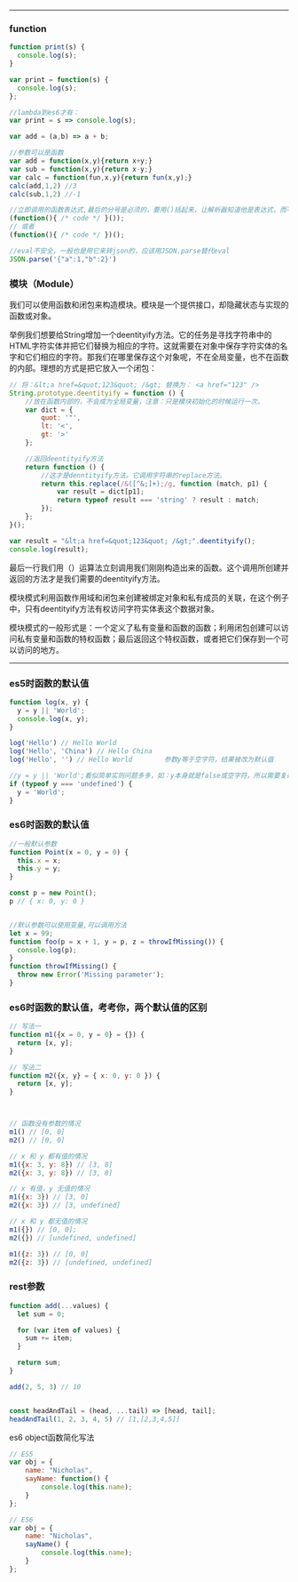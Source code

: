 --------------------------------------------------------
### function


```javascript
function print(s) {
  console.log(s);
}

var print = function(s) {
  console.log(s);
};

//lambda到es6才有：
var print = s => console.log(s);

var add = (a,b) => a + b;

//参数可以是函数
var add = function(x,y){return x+y;}
var sub = function(x,y){return x-y;}
var calc = function(fun,x,y){return fun(x,y);}
calc(add,1,2) //3
calc(sub,1,2) //-1

//立即调用的函数表达式,最后的分号是必须的，要用()括起来，让解析器知道他是表达式，而不是函数
(function(){ /* code */ }());
// 或者
(function(){ /* code */ })();

//eval不安全，一般也是用它来转json的，应该用JSON.parse替代eval
JSON.parse('{"a":1,"b":2}')

```


### 模块（Module）
我们可以使用函数和闭包来构造模块。模块是一个提供接口，却隐藏状态与实现的函数或对象。

举例我们想要给String增加一个deentityify方法。它的任务是寻找字符串中的HTML字符实体并把它们替换为相应的字符。这就需要在对象中保存字符实体的名字和它们相应的字符。那我们在哪里保存这个对象呢，不在全局变量，也不在函数的内部。理想的方式是把它放入一个闭包：
```javascript
// 将：&lt;a href=&quot;123&quot; /&gt; 替换为： <a href="123" />
String.prototype.deentityify = function () {
    //放在函数内部的，不会成为全局变量，注意：只是模块初始化的时候运行一次。
    var dict = {
        quot: '"',
        lt: '<',
        gt: '>'
    };

    //返回deentityify方法
    return function () {
        //这才是denntityify方法。它调用字符串的replace方法。
        return this.replace(/&([^&;]+);/g, function (match, p1) {
            var result = dict[p1];
            return typeof result === 'string' ? result : match;
        });
    };
}();

var result = "&lt;a href=&quot;123&quot; /&gt;".deentityify();
console.log(result);
```

最后一行我们用（）运算法立刻调用我们刚刚构造出来的函数。这个调用所创建并返回的方法才是我们需要的deentityify方法。

模块模式利用函数作用域和闭包来创建被绑定对象和私有成员的关联，在这个例子中，只有deentityify方法有权访问字符实体表这个数据对象。

模块模式的一般形式是：一个定义了私有变量和函数的函数；利用闭包创建可以访问私有变量和函数的特权函数；最后返回这个特权函数，或者把它们保存到一个可以访问的地方。

-----------------------
### es5时函数的默认值
```js
function log(x, y) {
  y = y || 'World';
  console.log(x, y);
}

log('Hello') // Hello World
log('Hello', 'China') // Hello China
log('Hello', '') // Hello World        参数y等于空字符，结果被改为默认值

//y = y || 'World';看似简单实则问题多多，如：y本身就是false或空字符，所以需要复杂点：
if (typeof y === 'undefined') {
  y = 'World';
}
```


### es6时函数的默认值
```js
//一般默认参数
function Point(x = 0, y = 0) {
  this.x = x;
  this.y = y;
}

const p = new Point();
p // { x: 0, y: 0 }


//默认参数可以使用变量,可以调用方法
let x = 99;
function foo(p = x + 1, y = p, z = throwIfMissing()) {
  console.log(p);
}
function throwIfMissing() {
  throw new Error('Missing parameter');
}
```


### es6时函数的默认值，考考你，两个默认值的区别
```js
// 写法一
function m1({x = 0, y = 0} = {}) {
  return [x, y];
}

// 写法二
function m2({x, y} = { x: 0, y: 0 }) {
  return [x, y];
}



// 函数没有参数的情况
m1() // [0, 0]
m2() // [0, 0]

// x 和 y 都有值的情况
m1({x: 3, y: 8}) // [3, 8]
m2({x: 3, y: 8}) // [3, 8]

// x 有值，y 无值的情况
m1({x: 3}) // [3, 0]
m2({x: 3}) // [3, undefined]

// x 和 y 都无值的情况
m1({}) // [0, 0];
m2({}) // [undefined, undefined]

m1({z: 3}) // [0, 0]
m2({z: 3}) // [undefined, undefined]
```


### rest参数
```js
function add(...values) {
  let sum = 0;

  for (var item of values) {
    sum += item;
  }

  return sum;
}

add(2, 5, 3) // 10


const headAndTail = (head, ...tail) => [head, tail];
headAndTail(1, 2, 3, 4, 5) // [1,[2,3,4,5]]

```



es6 object函数简化写法
```js
// ES5
var obj = {
    name: "Nicholas",
    sayName: function() {
        console.log(this.name);
    }
};

// ES6
var obj = {
    name: "Nicholas",
    sayName() {
        console.log(this.name);
    }
};
```






